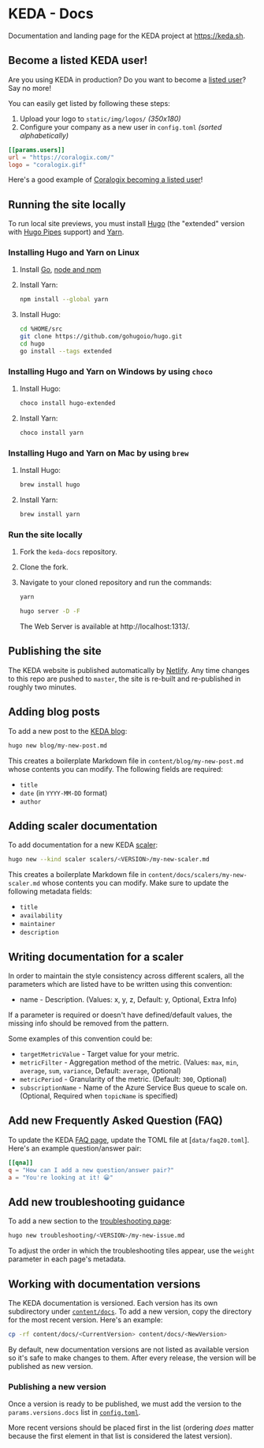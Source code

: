# KEDA - Docs

Documentation and landing page for the KEDA project at https://keda.sh.

## Become a listed KEDA user!

Are you using KEDA in production? Do you want to become a [listed user](https://keda.sh/community/#users)? Say no more!

You can easily get listed by following these steps:
1. Upload your logo to `static/img/logos/` _(350x180)_
2. Configure your company as a new user in `config.toml` _(sorted alphabetically)_

```toml
[[params.users]]
url = "https://coralogix.com/"
logo = "coralogix.gif"
```

Here's a good example of [Coralogix becoming a listed user](https://github.com/kedacore/keda-docs/pull/182)!

## Running the site locally

To run local site previews, you must install [Hugo](https://gohugo.io/getting-started/installing/) (the "extended" version with [Hugo Pipes](https://gohugo.io/hugo-pipes/introduction/) support) and [Yarn](https://classic.yarnpkg.com/en/docs/install/#mac-stable).

### Installing Hugo and Yarn on Linux

1. Install [Go](https://golang.org/doc/install), [node and npm](https://docs.npmjs.com/cli/v7/configuring-npm/install)
1. Install Yarn:

    ```sh
    npm install --global yarn
    ```

1. Install Hugo:

    ```sh
    cd %HOME/src
    git clone https://github.com/gohugoio/hugo.git
    cd hugo
    go install --tags extended
    ```

### Installing Hugo and Yarn on Windows by using `choco`

1. Install Hugo:

    ```sh
    choco install hugo-extended
    ```

1. Install Yarn:

    ```sh
    choco install yarn
    ```

### Installing Hugo and Yarn on Mac by using `brew`

1. Install Hugo:

    ```sh
    brew install hugo
    ```

1. Install Yarn:

    ```sh
    brew install yarn
    ```

### Run the site locally

1. Fork the `keda-docs` repository.

1. Clone the fork.

1. Navigate to your cloned repository and run the commands:

    ```sh
    yarn
    ```

    ```sh
    hugo server -D -F
    ```

    The Web Server is available at http://localhost:1313/.

## Publishing the site

The KEDA website is published automatically by [Netlify](https://netlify.com). Any time changes to this repo are pushed to `master`, the site is re-built and re-published in roughly two minutes.

## Adding blog posts

To add a new post to the [KEDA blog](https://keda.sh/blog):

```sh
hugo new blog/my-new-post.md
```

This creates a boilerplate Markdown file in `content/blog/my-new-post.md` whose contents you can modify. The following fields are required:

* `title`
* `date` (in `YYYY-MM-DD` format)
* `author`

## Adding scaler documentation

To add documentation for a new KEDA [scaler](https://keda.sh/docs/scalers):

```sh
hugo new --kind scaler scalers/<VERSION>/my-new-scaler.md
```

This creates a boilerplate Markdown file in `content/docs/scalers/my-new-scaler.md` whose contents you can modify. Make sure to update the following metadata fields:

* `title`
* `availability`
* `maintainer`
* `description`

## Writing documentation for a scaler

In order to maintain the style consistency across different scalers, all the parameters which are listed have to be written using this convention:

- name - Description. (Values: x, y, z, Default: y, Optional, Extra Info)

If a parameter is required or doesn't have defined/default values, the missing info should be removed from the pattern.

Some examples of this convention could be:

- `targetMetricValue` - Target value for your metric.
- `metricFilter` - Aggregation method of the metric. (Values: `max`, `min`, `average`, `sum`, `variance`, Default: `average`, Optional)
- `metricPeriod` - Granularity of the metric. (Default: `300`, Optional)
- `subscriptionName` - Name of the Azure Service Bus queue to scale on. (Optional, Required when `topicName` is specified)


## Add new Frequently Asked Question (FAQ)

To update the KEDA [FAQ page](https://keda.sh/docs/faq), update the TOML file at [`data/faq20.toml`]. Here's an example question/answer pair:

```toml
[[qna]]
q = "How can I add a new question/answer pair?"
a = "You're looking at it! 😀"
```

## Add new troubleshooting guidance

To add a new section to the [troubleshooting page](https://keda.sh/docs/troubleshooting):

```sh
hugo new troubleshooting/<VERSION>/my-new-issue.md
```

To adjust the order in which the troubleshooting tiles appear, use the `weight` parameter in each page's metadata.

## Working with documentation versions

The KEDA documentation is versioned. Each version has its own subdirectory under [`content/docs`](./content/docs). To add a new version, copy the directory for the most recent version. Here's an example:

```sh
cp -rf content/docs/<CurrentVersion> content/docs/<NewVersion>
```

By default, new documentation versions are not listed as available version so it's safe to make changes to them. After every release, the version will be published as new version.

### Publishing a new version

Once a version is ready to be published, we must add the version to the `params.versions.docs` list in [`config.toml`](./config.toml).

More recent versions should be placed first in the list (ordering *does* matter because the first element in that list is considered the latest version).
